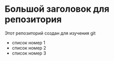 # Большой заголовок для репозитория
Этот репозиторий создан для изучения git 
- список номер 1
- список номер 2
- список номер 3
